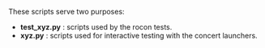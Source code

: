 These scripts serve two purposes:

* **test_xyz.py** : scripts used by the rocon tests.
* **xyz.py** : scripts used for interactive testing with the concert launchers.
